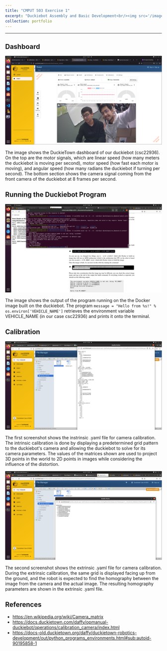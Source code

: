 ```yaml
---
title: "CMPUT 503 Exercise 1"
excerpt: "Duckiebot Assembly and Basic Development<br/><img src='/images/503e1.png'>"
collection: portfolio
---
```


---

## Dashboard
![alt text](/images/Screenshot%20from%202025-01-17%2016-21-22.png)

The image shows the DuckieTown dashboard of our duckiebot (csc22936). On the top are the motor signals, which are linear speed (how many meters the duckiebot is moving per second), motor speed (how fast each motor is moving), and angular speed (how many radians the duckiebot if turning per second). The bottom section shows the camera signal coming from the front camera of the duckiebot at 8 frames per second.

## Running the Duckiebot Program
![alt text](/images/hello_from_csc22936.png)

The image shows the output of the program running on the the Docker image built on the duckiebot. The program `message = "Hello from %s!" % os.environ['VEHICLE_NAME']` retrieves the environment variable VEHICLE_NAME (in our case csc22936) and prints it onto the terminal.

## Calibration
![alt text](/images/camera_intrinsic.png)

The first screenshot shows the instrinsic .yaml file for camera calibration. The intrinsic calibration is done by displaying a predetermined grid pattern to the duckiebot's camera and allowing the duckiebot to solve for its camera parameters. The values of the matrices shown are used to project 3D points in the world to 2D points in images while considering the influence of the distortion. 


![alt text](/images/camera_extrinsic.png)

The second screenshot shows the extrinsic .yaml file for camera calibration. During the extrinsic calibration, the same grid is displayed facing up from the ground, and the robot is expected to find the homography between the image from the camera and the actual image. The resulting homography parameters are shown in the extrinsic .yaml file. 



## References
- <https://en.wikipedia.org/wiki/Camera_matrix>
- <https://docs.duckietown.com/daffy/opmanual-duckiebot/operations/calibration_camera/index.html>
- <https://docs-old.duckietown.org/daffy/duckietown-robotics-development/out/python_programs_environments.html#sub:autoid-90195858-1>
